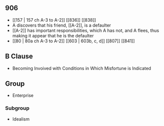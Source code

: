 ## 906
- [[157 | 157 ch A-3 to A-2]] [[836]] [[838]] 
- A discovers that his friend, [[A-2]], is a defaulter
- [[A-2]] has important responsibilities, which A has not, and A flees, thus making it appear that he is the defaulter
- [[80 | 80a ch A-3 to A-2]] [[603 | 603b, c, d]] [[807]] [[841]] 

## B Clause
- Becoming Invoived with Conditions in Which Misfortune is Indicated

## Group
- Enterprise

### Subgroup
- Idealism

